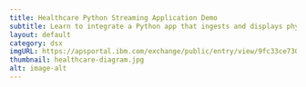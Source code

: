 ```yaml
---
title: Healthcare Python Streaming Application Demo
subtitle: Learn to integrate a Python app that ingests and displays physionet patient data with Jupyter notebook and the Streaming Analytics service on IBM Bluemix.
layout: default
category: dsx
imgURL: https://apsportal.ibm.com/exchange/public/entry/view/9fc33ce7301f10e21a9f92039cad29a6
thumbnail: healthcare-diagram.jpg
alt: image-alt
---
```

